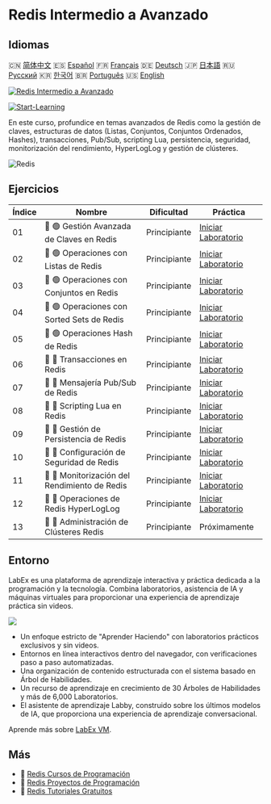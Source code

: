 # Redis Intermedio a Avanzado

## Idiomas

🇨🇳 [简体中文](README_zh.md) 🇪🇸 [Español](README_es.md) 🇫🇷 [Français](README_fr.md) 🇩🇪 [Deutsch](README_de.md) 🇯🇵 [日本語](README_ja.md) 🇷🇺 [Русский](README_ru.md) 🇰🇷 [한국어](README_ko.md) 🇧🇷 [Português](README_pt.md) 🇺🇸 [English](README.md) 

[![Redis Intermedio a Avanzado](https://cover-creator.labex.io/redis-intermediate-to-advanced.png?lang=es)](https://labex.io/es/courses/redis-intermediate-to-advanced)

[![Start-Learning](https://img.shields.io/badge/Start-Learning-whitesmoke?style=for-the-badge)](https://labex.io/es/courses/redis-intermediate-to-advanced)

En este curso, profundice en temas avanzados de Redis como la gestión de claves, estructuras de datos (Listas, Conjuntos, Conjuntos Ordenados, Hashes), transacciones, Pub/Sub, scripting Lua, persistencia, seguridad, monitorización del rendimiento, HyperLogLog y gestión de clústeres.

![Redis](https://img.shields.io/badge/Redis-whitesmoke?style=for-the-badge&logo=redis)


## Ejercicios

|   Índice | Nombre                                        | Dificultad   | Práctica                                                                                                                   |
|----------|-----------------------------------------------|--------------|----------------------------------------------------------------------------------------------------------------------------|
|       01 | 📖 🟢 Gestión Avanzada de Claves en Redis     | Principiante | <a target='_blank' href='https://labex.io/es/tutorials/redis-redis-advanced-key-management-552094'>Iniciar Laboratorio</a> |
|       02 | 📖 🟢 Operaciones con Listas de Redis         | Principiante | <a target='_blank' href='https://labex.io/es/tutorials/redis-redis-list-operations-552098'>Iniciar Laboratorio</a>         |
|       03 | 📖 🟢 Operaciones con Conjuntos en Redis      | Principiante | <a target='_blank' href='https://labex.io/es/tutorials/redis-redis-set-operations-552104'>Iniciar Laboratorio</a>          |
|       04 | 📖 🟢 Operaciones con Sorted Sets de Redis    | Principiante | <a target='_blank' href='https://labex.io/es/tutorials/redis-redis-sorted-set-operations-552105'>Iniciar Laboratorio</a>   |
|       05 | 📖 🟢 Operaciones Hash de Redis               | Principiante | <a target='_blank' href='https://labex.io/es/tutorials/redis-redis-hash-operations-552096'>Iniciar Laboratorio</a>         |
|       06 | 📖 🔵 Transacciones en Redis                  | Principiante | <a target='_blank' href='https://labex.io/es/tutorials/redis-redis-transactions-552106'>Iniciar Laboratorio</a>            |
|       07 | 📖 🔵 Mensajería Pub/Sub de Redis             | Principiante | <a target='_blank' href='https://labex.io/es/tutorials/redis-redis-pub-sub-messaging-552102'>Iniciar Laboratorio</a>       |
|       08 | 📖 🔵 Scripting Lua en Redis                  | Principiante | <a target='_blank' href='https://labex.io/es/tutorials/redis-redis-lua-scripting-552099'>Iniciar Laboratorio</a>           |
|       09 | 📖 🔵 Gestión de Persistencia de Redis        | Principiante | <a target='_blank' href='https://labex.io/es/tutorials/redis-redis-persistence-management-552101'>Iniciar Laboratorio</a>  |
|       10 | 📖 🔵 Configuración de Seguridad de Redis     | Principiante | <a target='_blank' href='https://labex.io/es/tutorials/redis-redis-security-settings-552103'>Iniciar Laboratorio</a>       |
|       11 | 📖 🔵 Monitorización del Rendimiento de Redis | Principiante | <a target='_blank' href='https://labex.io/es/tutorials/redis-redis-performance-monitoring-552100'>Iniciar Laboratorio</a>  |
|       12 | 📖 🔵 Operaciones de Redis HyperLogLog        | Principiante | <a target='_blank' href='https://labex.io/es/tutorials/redis-redis-hyperloglog-operations-552097'>Iniciar Laboratorio</a>  |
|       13 | 📖 🔵 Administración de Clústeres Redis       | Principiante | Próximamente                                                                                                               |

## Entorno

LabEx es una plataforma de aprendizaje interactiva y práctica dedicada a la programación y la tecnología. Combina laboratorios, asistencia de IA y máquinas virtuales para proporcionar una experiencia de aprendizaje práctica sin videos.

![](https://tutorial-screenshot.getvm.io/images/vm-1725247253.png)

- Un enfoque estricto de "Aprender Haciendo" con laboratorios prácticos exclusivos y sin videos.
- Entornos en línea interactivos dentro del navegador, con verificaciones paso a paso automatizadas.
- Una organización de contenido estructurada con el sistema basado en Árbol de Habilidades.
- Un recurso de aprendizaje en crecimiento de 30 Árboles de Habilidades y más de 6,000 Laboratorios.
- El asistente de aprendizaje Labby, construido sobre los últimos modelos de IA, que proporciona una experiencia de aprendizaje conversacional.

Aprende más sobre [LabEx VM](https://support.labex.io/using-labex/virtual-machine).

## Más

- 🔗 [Redis Cursos de Programación](https://github.com/labex-labs/awesome-programming-courses)
- 🔗 [Redis Proyectos de Programación](https://github.com/labex-labs/awesome-programming-projects)
- 🔗 [Redis Tutoriales Gratuitos](https://github.com/labex-labs/redis-free-tutorials)


